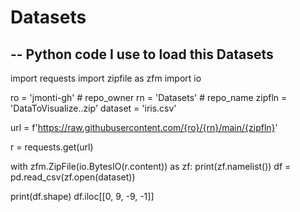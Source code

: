 # Datasets

## -- Python code I use to load this Datasets

import requests
import zipfile as zfm
import io

ro = 'jmonti-gh'                  # repo_owner
rn = 'Datasets'                   # repo_name
zipfln = 'DataToVisualize..zip'
dataset = 'iris.csv'

url = f'https://raw.githubusercontent.com/{ro}/{rn}/main/{zipfln}'

r = requests.get(url)

with zfm.ZipFile(io.BytesIO(r.content)) as zf:
    print(zf.namelist())
    df = pd.read_csv(zf.open(dataset))

print(df.shape)
df.iloc[[0, 9, -9, -1]]
